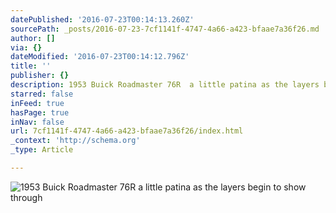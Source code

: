 ```yaml
---
datePublished: '2016-07-23T00:14:13.260Z'
sourcePath: _posts/2016-07-23-7cf1141f-4747-4a66-a423-bfaae7a36f26.md
author: []
via: {}
dateModified: '2016-07-23T00:14:12.796Z'
title: ''
publisher: {}
description: 1953 Buick Roadmaster 76R  a little patina as the layers begin to show through
starred: false
inFeed: true
hasPage: true
inNav: false
url: 7cf1141f-4747-4a66-a423-bfaae7a36f26/index.html
_context: 'http://schema.org'
_type: Article

---
```

![1953 Buick Roadmaster 76R  a little patina as the layers begin to show through](https://the-grid-user-content.s3-us-west-2.amazonaws.com/72e3016f-42b4-4335-a554-6a617953032b.jpg)